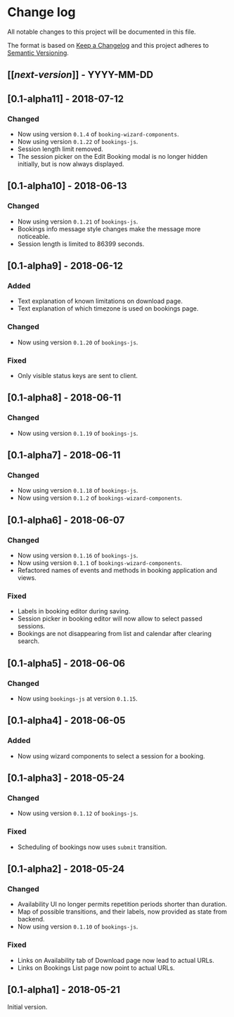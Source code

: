 # Change log
All notable changes to this project will be documented in this file.

The format is based on [Keep a Changelog](http://keepachangelog.com/)
and this project adheres to [Semantic Versioning](http://semver.org/).

## [[*next-version*]] - YYYY-MM-DD

## [0.1-alpha11] - 2018-07-12
### Changed
- Now using version `0.1.4` of `booking-wizard-components`.
- Now using version `0.1.22` of `bookings-js`.
- Session length limit removed.
- The session picker on the Edit Booking modal is no longer hidden initially, but is now always displayed.

## [0.1-alpha10] - 2018-06-13
### Changed
- Now using version `0.1.21` of `bookings-js`.
- Bookings info message style changes make the message more noticeable.
- Session length is limited to 86399 seconds.

## [0.1-alpha9] - 2018-06-12
### Added
- Text explanation of known limitations on download page.
- Text explanation of which timezone is used on bookings page.

### Changed
- Now using version `0.1.20` of `bookings-js`.

### Fixed
- Only visible status keys are sent to client.

## [0.1-alpha8] - 2018-06-11
### Changed
- Now using version `0.1.19` of `bookings-js`.

## [0.1-alpha7] - 2018-06-11
### Changed
- Now using version `0.1.18` of `bookings-js`.
- Now using version `0.1.2` of `bookings-wizard-components`.

## [0.1-alpha6] - 2018-06-07
### Changed
- Now using version `0.1.16` of `bookings-js`.
- Now using version `0.1.1` of `bookings-wizard-components`.
- Refactored names of events and methods in booking application and views.

### Fixed
- Labels in booking editor during saving.
- Session picker in booking editor will now allow to select passed sessions.
- Bookings are not disappearing from list and calendar after clearing search.

## [0.1-alpha5] - 2018-06-06
### Changed
- Now using `bookings-js` at version `0.1.15`.

## [0.1-alpha4] - 2018-06-05
### Added
- Now using wizard components to select a session for a booking.

## [0.1-alpha3] - 2018-05-24
### Changed
- Now using version `0.1.12` of `bookings-js`.

### Fixed
- Scheduling of bookings now uses `submit` transition.

## [0.1-alpha2] - 2018-05-24
### Changed
- Availability UI no longer permits repetition periods shorter than duration.
- Map of possible transitions, and their labels, now provided as state from backend.
- Now using version `0.1.10` of `bookings-js`.

### Fixed
- Links on Availability tab of Download page now lead to actual URLs.
- Links on Bookings List page now point to actual URLs.

## [0.1-alpha1] - 2018-05-21
Initial version.
